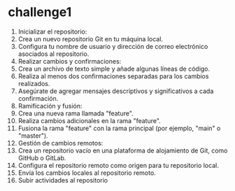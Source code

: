 # challenge1
1. Inicializar el repositorio:
  1. Crea un nuevo repositorio Git en tu máquina local.
  2. Configura tu nombre de usuario y dirección de correo electrónico asociados al 
repositorio.
2. Realizar cambios y confirmaciones:
  1. Crea un archivo de texto simple y añade algunas líneas de código.
  2. Realiza al menos dos confirmaciones separadas para los cambios realizados.
  3. Asegúrate de agregar mensajes descriptivos y significativos a cada confirmación.
3. Ramificación y fusión:
  1. Crea una nueva rama llamada "feature".
  2. Realiza cambios adicionales en la rama "feature".
  3. Fusiona la rama "feature" con la rama principal (por ejemplo, "main" o "master").
4. Gestión de cambios remotos:
  1. Crea un repositorio vacío en una plataforma de alojamiento de Git, como GitHub o
  GitLab.
  2. Configura el repositorio remoto como origen para tu repositorio local.
  3. Envía los cambios locales al repositorio remoto.
  4. Subir actividades al repositorio
